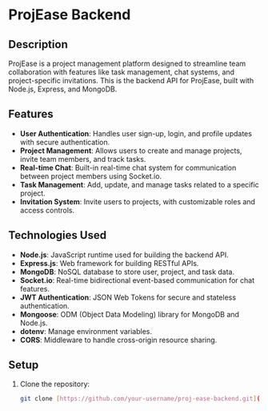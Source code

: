 # ProjEase Backend

## Description
ProjEase is a project management platform designed to streamline team collaboration with features like task management, chat systems, and project-specific invitations. This is the backend API for ProjEase, built with Node.js, Express, and MongoDB.

## Features
- **User Authentication**: Handles user sign-up, login, and profile updates with secure authentication.
- **Project Management**: Allows users to create and manage projects, invite team members, and track tasks.
- **Real-time Chat**: Built-in real-time chat system for communication between project members using Socket.io.
- **Task Management**: Add, update, and manage tasks related to a specific project.
- **Invitation System**: Invite users to projects, with customizable roles and access controls.

## Technologies Used
- **Node.js**: JavaScript runtime used for building the backend API.
- **Express.js**: Web framework for building RESTful APIs.
- **MongoDB**: NoSQL database to store user, project, and task data.
- **Socket.io**: Real-time bidirectional event-based communication for chat features.
- **JWT Authentication**: JSON Web Tokens for secure and stateless authentication.
- **Mongoose**: ODM (Object Data Modeling) library for MongoDB and Node.js.
- **dotenv**: Manage environment variables.
- **CORS**: Middleware to handle cross-origin resource sharing.

## Setup

1. Clone the repository:
   ```bash
   git clone [https://github.com/your-username/proj-ease-backend.git](https://github.com/mdasik0/ProjEase-server.git)

